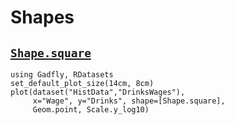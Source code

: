 # Shapes

## [`Shape.square`](@ref)

```@example
using Gadfly, RDatasets
set_default_plot_size(14cm, 8cm)
plot(dataset("HistData","DrinksWages"),
     x="Wage", y="Drinks", shape=[Shape.square],
     Geom.point, Scale.y_log10)
```
